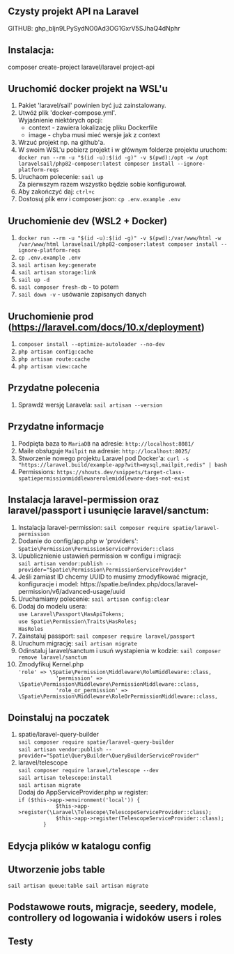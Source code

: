 ## Czysty projekt API na Laravel 

GITHUB: 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

## Instalacja:

composer create-project laravel/laravel project-api

## Uruchomić docker projekt na WSL'u
<ol>
    <li>Pakiet 'laravel/sail' powinien być już zainstalowany.</li>
    <li>
        Utwóż plik 'docker-compose.yml'.<br>
        Wyjaśnienie niektórych opcji:<br>
        <ul>
            <li>context - zawiera lokalizację pliku Dockerfile</li>
            <li>image - chyba musi mieć wersje jak z context</li>
        </ul>
    </li>
    <li>Wrzuć projekt np. na github'a.</li>
    <li>W swoim WSL'u pobierz projekt i w głównym folderze projektu uruchom:<br>
    <code>docker run --rm -u "$(id -u):$(id -g)" -v $(pwd):/opt -w /opt laravelsail/php82-composer:latest composer install --ignore-platform-reqs</code></li>
    <li>Uruchaom polecenie: <code>sail up</code><br>Za pierwszym razem wszystko będzie sobie konfigurował.</li>
    <li>Aby zakończyć daj: <code>ctrl+c</code></li>
    <li>Dostosuj plik env i composer.json: <code>cp .env.example .env</code></li>
</ol>

## Uruchomienie dev (WSL2 + Docker)
<ol>
    <li><code>docker run --rm -u "$(id -u):$(id -g)" -v $(pwd):/var/www/html -w /var/www/html laravelsail/php82-composer:latest composer install --ignore-platform-reqs</code></li>
    <li><code>cp .env.example .env</code></li>
    <li><code>sail artisan key:generate</code></li>
    <li><code>sail artisan storage:link</code></li>
    <li><code>sail up -d</code></li>
    <li><code>sail composer fresh-db</code> - to potem</li>
    <li><code>sail down -v</code> - usówanie zapisanych danych</li>
</ol>

## Uruchomienie prod (https://laravel.com/docs/10.x/deployment)
<ol>
    <li><code>composer install --optimize-autoloader --no-dev</code></li>
    <li><code>php artisan config:cache</code></li>
    <li><code>php artisan route:cache</code></li>
    <li><code>php artisan view:cache</code></li>
</ol>

## Przydatne polecenia
<ol>
    <li>Sprawdź wersję Laravela: <code>sail artisan --version</code></li>
</ol>

## Przydatne informacje
<ol>
    <li>Podpięta baza to <code>MariaDB</code> na adresie: <code>http://localhost:8081/</code></li>
    <li>Maile obsługuje <code>Mailpit</code> na adresie: <code>http://localhost:8025/</code></li>
    <li>Stworzenie nowego projektu Laravel pod Docker'a: <code>curl -s "https://laravel.build/example-app?with=mysql,mailpit,redis" | bash</code></li>
    <li>Permissions: <code>https://shouts.dev/snippets/target-class-spatiepermissionmiddlewarerolemiddleware-does-not-exist</code></li>
</ol>

## Instalacja laravel-permission oraz laravel/passport i usunięcie laravel/sanctum:
<ol>
    <li>Instalacja laravel-permission: <code>sail composer require spatie/laravel-permission</code></li>
    <li>Dodanie do config/app.php w 'providers': <code>Spatie\Permission\PermissionServiceProvider::class</code></li>
    <li>Upublicznienie ustawień permission w configu i migracji:<br>
    <code>sail artisan vendor:publish --provider="Spatie\Permission\PermissionServiceProvider"</code></li>
    <li>Jeśli zamiast ID chcemy UUID to musimy zmodyfikować migracje, konfiguracje i model: https://spatie.be/index.php/docs/laravel-permission/v6/advanced-usage/uuid</li>
    <li>Uruchamiamy polecenie: <code>sail artisan config:clear</code></li>
    <li>
        Dodaj do modelu usera: <br>
        <code>use Laravel\Passport\HasApiTokens;</code><br>
        <code>use Spatie\Permission\Traits\HasRoles;</code><br>
        <code>HasRoles</code>
    </li>
    <li>Zainstaluj passport: <code>sail composer require laravel/passport</code></li>
    <li>Uruchum migrację: <code>sail artisan migrate</code></li>
    <li>Odinstaluj laravel/sanctum i usuń wystapienia w kodzie: <code>sail composer remove laravel/sanctum</code></li>
    <li>
        Zmodyfikuj Kernel.php<br>
        <code>'role' => \Spatie\Permission\Middleware\RoleMiddleware::class,
            'permission' => \Spatie\Permission\Middleware\PermissionMiddleware::class,
            'role_or_permission' => \Spatie\Permission\Middleware\RoleOrPermissionMiddleware::class,</code>
    </li>
</ol>

## Doinstaluj na poczatek
<ol>
    <li>
        spatie/laravel-query-builder<br>
        <code>sail composer require spatie/laravel-query-builder</code><br>
        <code>sail artisan vendor:publish --provider="Spatie\QueryBuilder\QueryBuilderServiceProvider"</code>
    </li>
    <li>
        laravel/telescope<br>
        <code>sail composer require laravel/telescope --dev</code><br>
        <code>sail artisan telescope:install</code><br>
        <code>sail artisan migrate</code><br>
        Dodaj do AppServiceProvider.php w register:<br>
        <code>if ($this->app->environment('local')) {
            $this->app->register(\Laravel\Telescope\TelescopeServiceProvider::class);
            $this->app->register(TelescopeServiceProvider::class);
        }</code>
    </li>
</ol>

## Edycja plików w katalogu config

## Utworzenie jobs table
<code>sail artisan queue:table
sail artisan migrate</code>

## Podstawowe routs, migracje, seedery, modele, controllery od logowania i widoków users i roles

## Testy
